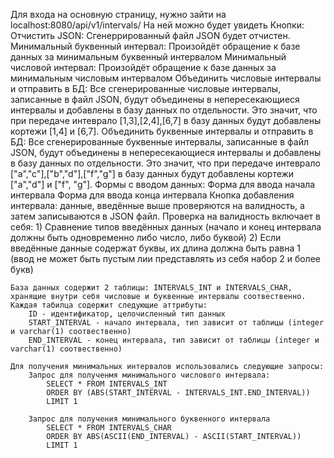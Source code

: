 Для входа на основную страницу, нужно зайти на localhost:8080/api/v1/intervals/
На ней можно будет увидеть
	Кнопки:
		Отчистить JSON: Сгенеррированный файл JSON будет отчистен. 
		Минимальный буквенный интервал: Произойдёт обращение к базе данных за минимальным буквенный интервалом
		Минимальный числовой интервал: Произойдёт обращение к базе данных за минимальным числовым интервалом
		Объединить числовые интервалы и отправить в БД: Все сгенерированные числовые интервалы, записанные в файл JSON, будут объединены в непересекающиеся интервалы и добавлены в базу данных по отдельности. Это значит, что при передаче интеврало [1,3],[2,4],[6,7] в базу данных будут добавлены кортежи [1,4] и [6,7]. 
		Объединить буквенные интервалы и отправить в БД: Все сгенерированные буквенные интервалы, записанные в файл JSON, будут объединены в непересекающиеся интервалы и добавлены в базу данных по отдельности. Это значит, что при передаче интеврало ["a","c"],["b","d"],["f","g"] в базу данных будут добавлены кортежи ["a","d"] и ["f", "g"]. 
	Формы с вводом данных:
		Форма для ввода начала интервала
		Форма для ввода конца интервала
		Кнопка добавления интервала: данные, введённые выше проверяются на валидность, а затем записываются в JSON файл.
			Проверка на валидность включает в себя:
				1) Сравнение типов введённых данных (начало и конец интервала должны быть одновременно либо число, либо буквой)
				2) Если введённые данные содержат буквы, их длина должна быть равна 1 (ввод не может быть пустым лии представлять из себя набор 2 и более букв)

	База данных содержит 2 таблицы: INTERVALS_INT и INTERVALS_CHAR, хранящие внутри себя числовые и буквенные интервалы соотвественно. Каждая табилца содержит следующие аттрибуты:
		ID - идентификатор, целочисленный тип данных
		START_INTERVAL - начало интервала, тип зависит от таблицы (integer и varchar(1) соотвественно)
		END_INTERVAL - конец интервала, тип зависит от таблицы (integer и varchar(1) соотвественно)

	Для получения минимальных интервалов использовались следующие запросы:
		Запрос для полученмя минимального числового интервала:
			SELECT * FROM INTERVALS_INT 
			ORDER BY (ABS(START_INTERVAL - INTERVALS_INT.END_INTERVAL)) 
			LIMIT 1

		Запрос для получения минимального буквенного интервала
			SELECT * FROM INTERVALS_CHAR
       		ORDER BY ABS(ASCII(END_INTERVAL) - ASCII(START_INTERVAL))
        	LIMIT 1
    
